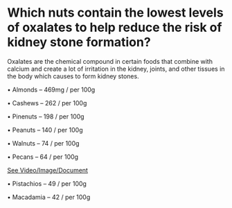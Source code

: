# Which nuts contain the lowest levels of oxalates to help reduce the risk of kidney stone formation?

Oxalates are the chemical compound in certain foods that combine with calcium and create a lot of irritation in the kidney, joints, and other tissues in the body which causes to form kidney stones.

• Almonds – 469mg / per 100g

• Cashews – 262 / per 100g

• Pinenuts – 198 / per 100g

• Peanuts – 140 / per 100g

• Walnuts – 74 / per 100g

• Pecans – 64 / per 100g

 [See Video/Image/Document](https://hls-player.drberg.com/asset?path=migrated-assets/what-nuts-have-the-lowest-amounts-of-oxalates-to-minimize-kidney-stones)

• Pistachios – 49 / per 100g

• Macadamia – 42 / per 100g